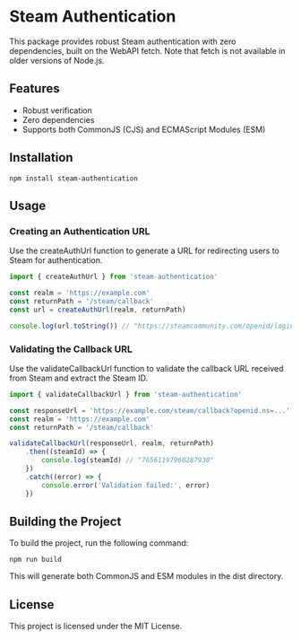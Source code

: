 # Steam Authentication

This package provides robust Steam authentication with zero dependencies, built on the WebAPI fetch. Note that fetch is not available in older versions of Node.js.

## Features

-   Robust verification
-   Zero dependencies
-   Supports both CommonJS (CJS) and ECMAScript Modules (ESM)

## Installation

`npm install steam-authentication`

## Usage

### Creating an Authentication URL

Use the createAuthUrl function to generate a URL for redirecting users to Steam for authentication.

```ts
import { createAuthUrl } from 'steam-authentication'

const realm = 'https://example.com'
const returnPath = '/steam/callback'
const url = createAuthUrl(realm, returnPath)

console.log(url.toString()) // "https://steamcommunity.com/openid/login?..."
```

### Validating the Callback URL

Use the validateCallbackUrl function to validate the callback URL received from Steam and extract the Steam ID.

```ts
import { validateCallbackUrl } from 'steam-authentication'

const responseUrl = 'https://example.com/steam/callback?openid.ns=...'
const realm = 'https://example.com'
const returnPath = '/steam/callback'

validateCallbackUrl(responseUrl, realm, returnPath)
	.then((steamId) => {
		console.log(steamId) // "76561197960287930"
	})
	.catch((error) => {
		console.error('Validation failed:', error)
	})
```

## Building the Project

To build the project, run the following command:

`npm run build`

This will generate both CommonJS and ESM modules in the dist directory.

## License

This project is licensed under the MIT License.
